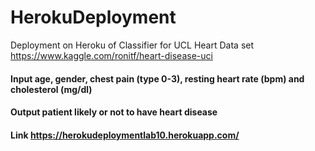 # HerokuDeployment

Deployment on Heroku of Classifier for UCL Heart Data set https://www.kaggle.com/ronitf/heart-disease-uci

#### Input age, gender, chest pain (type 0-3), resting heart rate (bpm) and cholesterol (mg/dl)
#### Output patient likely or not to have heart disease

#### Link https://herokudeploymentlab10.herokuapp.com/

